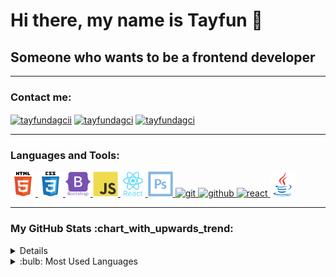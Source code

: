 # Hi there, my name is Tayfun 👋

## Someone who wants to be a frontend developer
---
<div>
<h3 align="left">Contact me:</h3>
<p align="left">
<a href="https://twitter.com/tayfundagcii" target="blank"><img align="center" src="https://raw.githubusercontent.com/rahuldkjain/github-profile-readme-generator/master/src/images/icons/Social/twitter.svg" alt="tayfundagcii" height="30" width="40" /></a>
<a href="https://linkedin.com/in/tayfundagci" target="blank"><img align="center" src="https://raw.githubusercontent.com/rahuldkjain/github-profile-readme-generator/master/src/images/icons/Social/linked-in-alt.svg" alt="tayfundagci" height="30" width="40" /></a>
<a href="https://instagram.com/tayfundagci" target="blank"><img align="center" src="https://raw.githubusercontent.com/rahuldkjain/github-profile-readme-generator/master/src/images/icons/Social/instagram.svg" alt="tayfundagci" height="30" width="40" /></a>
</p>
  
  ---

<h3 align="left">Languages and Tools:</h3>
<p align="left">  <a href="https://www.w3.org/html/" target="_blank"> <img src="https://raw.githubusercontent.com/devicons/devicon/master/icons/html5/html5-original-wordmark.svg" alt="html5" width="40" height="40"/> </a><a href="https://www.w3schools.com/css/" target="_blank"> <img src="https://raw.githubusercontent.com/devicons/devicon/master/icons/css3/css3-original-wordmark.svg" alt="css3" width="40" height="40"/> </a> <a href="https://getbootstrap.com" target="_blank"> <img src="https://raw.githubusercontent.com/devicons/devicon/master/icons/bootstrap/bootstrap-plain-wordmark.svg" alt="bootstrap" width="40" height="40"/> </a> <a href="https://developer.mozilla.org/en-US/docs/Web/JavaScript" target="_blank"> <img src="https://raw.githubusercontent.com/devicons/devicon/master/icons/javascript/javascript-original.svg" alt="javascript" width="40" height="40"/> </a> <a href="https://reactjs.org/" target="_blank" rel="noreferrer"> <img src="https://raw.githubusercontent.com/devicons/devicon/master/icons/react/react-original-wordmark.svg" alt="react" width="40" height="40"/> </a> <a href="https://www.photoshop.com/en" target="_blank"> <img src="https://raw.githubusercontent.com/devicons/devicon/master/icons/photoshop/photoshop-line.svg" alt="photoshop" width="40" height="40"/> </a><a href="https://git-scm.com/" target="_blank"> <img src="https://www.vectorlogo.zone/logos/git-scm/git-scm-icon.svg" alt="git" width="40" height="40"/> </a>   <a href="https://github.com" target="_blank"> <img src="https://raw.githubusercontent.com/rahulbanerjee26/githubAboutMeGenerator/main/icons/github.svg" alt="github" width="40" height="40"/> <a href="https://developer.android.com/studio?gclid=Cj0KCQiA5OuNBhCRARIsACgaiqWRwVBfFvDV2CI_lvz4rrPa0jhDGWTDrPYr1WQhALhMroh6ACFmorQaAikTEALw_wcB&gclsrc=aw.ds" target="_blank" rel="noreferrer"> <img src="https://images.sftcdn.net/images/t_app-logo-xl,f_auto/p/3d8f8d37-c8b4-42df-a286-1a6df9eb7802/275790263/android-studio-logo.png" alt="react" width="40" height="40"/> </a> <a href="https://www.java.com" target="_blank" rel="noreferrer"> <img src="https://raw.githubusercontent.com/devicons/devicon/master/icons/java/java-original.svg" alt="java" width="40" height="40"/> </a> </p>
</div>

---

<h3>My GitHub Stats :chart_with_upwards_trend:</h3>
<p align="center"><details>
:bulb: Github Stats
<img src="https://github-readme-stats.vercel.app/api?username=tayfundagci&theme=tokyonight" >
</details>

<details>
<summary>:bulb: Most Used Languages</summary>
<img src="https://github-readme-stats.vercel.app/api/top-langs/?username=tayfundagci&langs_count=10&theme=tokyonight&layout=compact" alt="tayfundagci :: Top Langs" />
</details></p>



